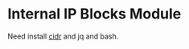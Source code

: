 # Internal IP Blocks Module

Need install [cidr](https://github.com/leptonyu/cidr) and jq and bash.


 